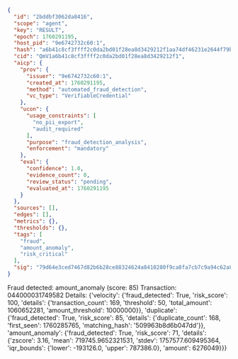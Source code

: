 ```json
{
  "id": "2bddbf3062da8416",
  "scope": "agent",
  "key": "RESULT",
  "epoch": 1760291195,
  "host_pid": "9e6742732c60:1",
  "hash": "a6b41c8cf3ffff2c0da2bd01f28ea8d3429212f1aa74df46231e2644f79bc2df",
  "cid": "QmV1a6b41c8cf3ffff2c0da2bd01f28ea8d3429212f1",
  "aicp": {
    "prov": {
      "issuer": "9e6742732c60:1",
      "created_at": 1760291195,
      "method": "automated_fraud_detection",
      "vc_type": "VerifiableCredential"
    },
    "ucon": {
      "usage_constraints": [
        "no_pii_export",
        "audit_required"
      ],
      "purpose": "fraud_detection_analysis",
      "enforcement": "mandatory"
    },
    "eval": {
      "confidence": 1.0,
      "evidence_count": 0,
      "review_status": "pending",
      "evaluated_at": 1760291195
    }
  },
  "sources": [],
  "edges": [],
  "metrics": {},
  "thresholds": {},
  "tags": [
    "fraud",
    "amount_anomaly",
    "risk_critical"
  ],
  "sig": "79d64e3ced7467d82b6b28ce88324624a8410280f9ca8fa7cb7c9a94c62a85ec"
}
```

Fraud detected: amount_anomaly (score: 85)
Transaction: 044000031749582
Details: {'velocity': {'fraud_detected': True, 'risk_score': 100, 'details': {'transaction_count': 169, 'threshold': 50, 'total_amount': 1060652281, 'amount_threshold': 10000000}}, 'duplicate': {'fraud_detected': True, 'risk_score': 85, 'details': {'duplicate_count': 168, 'first_seen': 1760285765, 'matching_hash': '509963b8d6b047dd'}}, 'amount_anomaly': {'fraud_detected': True, 'risk_score': 71, 'details': {'zscore': 3.16, 'mean': 719745.9652321531, 'stdev': 1757577.609495364, 'iqr_bounds': {'lower': -193126.0, 'upper': 787386.0}, 'amount': 6276049}}}